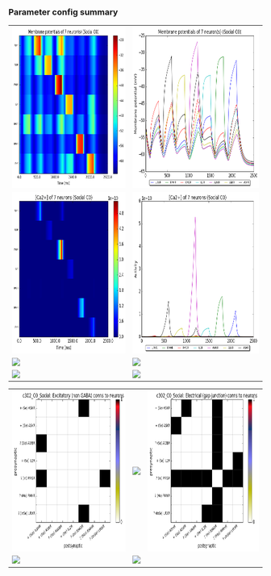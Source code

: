 ### Parameter config summary 
<table>

<tr>
  <td><a href="neurons_C0_Social.png"/><img alt=" " src="neurons_C0_Social.png" height="320"/></a></td>
  <td><a href="traces_neuron_Social_C0.png"/><img alt=" " src="traces_neuron_Social_C0.png" height="320"/></a></td>
</tr>

<tr>
  <td><a href="neuron_activity_C0_Social.png"/><img alt=" " src="neuron_activity_C0_Social.png" height="320"/></a></td>
  <td><a href="traces_neuron_activity_Social_C0.png"/><img alt=" " src="traces_neuron_activity_Social_C0.png" height="320"/></a></td>
</tr>

<tr>
  <td><a href="muscles_C0_Social.png"/><img alt=" " src="muscles_C0_Social.png" height="320"/></a></td>
  <td><a href="traces_muscles_Social_C0.png"/><img alt=" " src="traces_muscles_Social_C0.png" height="320"/></a></td>
</tr>

<tr>
  <td><a href="muscle_activity_C0_Social.png"/><img alt=" " src="muscle_activity_C0_Social.png" height="320"/></a></td>
  <td><a href="traces_muscles_activity_Social_C0.png"/><img alt=" " src="traces_muscles_activity_Social_C0.png" height="320"/></a></td>
</tr>
</table>
<table>

<tr><td><a href="c302_C0_Social_exc_to_neurons.png"/><img alt=" " src="c302_C0_Social_exc_to_neurons.png" height="320"/></a></td>

  <td><a href="c302_C0_Social_inh_to_neurons.png"/><img alt=" " src="c302_C0_Social_inh_to_neurons.png" height="320"/></a></td>

  <td><a href="c302_C0_Social_elec_to_neurons.png"/><img alt=" " src="c302_C0_Social_elec_to_neurons.png" height="320"/></a></td></tr>

<tr><td><a href="c302_C0_Social_exc_to_muscles.png"/><img alt=" " src="c302_C0_Social_exc_to_muscles.png" height="320"/></a></td>

  <td><a href="c302_C0_Social_inh_to_muscles.png"/><img alt=" " src="c302_C0_Social_inh_to_muscles.png" height="320"/></a></td></tr>
</table>
